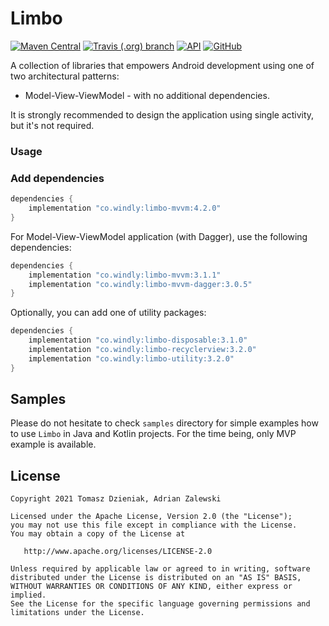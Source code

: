 # Limbo
[![Maven Central][mavenbadge-svg]][mavencentral] [![Travis (.org) branch][travisci-svg]][travisci] [![API][apibadge-svg]][apioverview] [![GitHub][license-svg]][license]

A collection of libraries that empowers Android development using one of two
architectural patterns:

- Model-View-ViewModel - with no additional dependencies.

It is strongly recommended to design the application using single activity,
but it's not required.

### Usage

### Add dependencies

```groovy
dependencies {
    implementation "co.windly:limbo-mvvm:4.2.0"
}
```

For Model-View-ViewModel application (with Dagger), use the following dependencies:

```groovy
dependencies {
    implementation "co.windly:limbo-mvvm:3.1.1"
    implementation "co.windly:limbo-mvvm-dagger:3.0.5"
}
```

Optionally, you can add one of utility packages:

```groovy
dependencies {
    implementation "co.windly:limbo-disposable:3.1.0"
    implementation "co.windly:limbo-recyclerview:3.2.0"
    implementation "co.windly:limbo-utility:3.2.0"
}
```

## Samples

Please do not hesitate to check `samples` directory for simple examples how to
use `Limbo` in Java and Kotlin projects. For the time being, only MVP example
is available.

## License

    Copyright 2021 Tomasz Dzieniak, Adrian Zalewski

    Licensed under the Apache License, Version 2.0 (the "License");
    you may not use this file except in compliance with the License.
    You may obtain a copy of the License at

       http://www.apache.org/licenses/LICENSE-2.0

    Unless required by applicable law or agreed to in writing, software
    distributed under the License is distributed on an "AS IS" BASIS,
    WITHOUT WARRANTIES OR CONDITIONS OF ANY KIND, either express or implied.
    See the License for the specific language governing permissions and
    limitations under the License.

[apibadge-svg]: https://img.shields.io/badge/API-19%2B-brightgreen.svg?color=97ca00
[apioverview]: https://developer.android.com/about/versions/android-4.4
[license-svg]: https://img.shields.io/github/license/tommus/limbo.svg?color=97ca00
[license]: http://www.apache.org/licenses/LICENSE-2.0
[mavenbadge-svg]: https://img.shields.io/maven-central/v/co.windly/limbo-mvvm.svg?color=97ca00
[mavencentral]: https://search.maven.org/artifact/co.windly/limbo-mvvm
[travisci-svg]: https://img.shields.io/travis/tommus/limbo/master.svg?color=97ca00
[travisci]: https://travis-ci.org/tommus/limbo-mvvm

